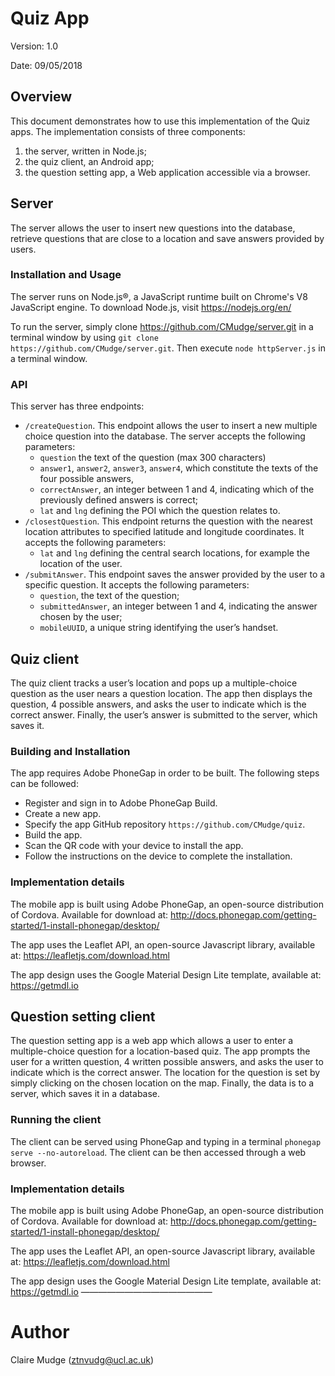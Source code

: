 # Quiz App

Version: 1.0

Date: 09/05/2018

## Overview

This document demonstrates how to use this implementation of the Quiz apps. The implementation consists of three components:
1. the server, written in Node.js;
2. the quiz client, an Android app;
3. the question setting app, a Web application accessible via a browser.

## Server

The server allows the user to insert new questions into the database, retrieve questions that are close to a location and save answers provided by users.

### Installation and Usage

The server runs on Node.js®, a JavaScript runtime built on Chrome's V8 JavaScript engine. To download Node.js, visit https://nodejs.org/en/ 

To run the server, simply clone https://github.com/CMudge/server.git in a terminal window by using `git clone https://github.com/CMudge/server.git`. Then execute `node httpServer.js` in a terminal window.

### API

This server has three endpoints:

- `/createQuestion`. This endpoint allows the user to insert a new multiple choice question into the database. The server accepts the following parameters:
	- `question` the text of the question (max 300 characters)
	- `answer1`, `answer2`, `answer3`, `answer4`, which constitute the texts of the four possible answers,
	- `correctAnswer`, an integer between 1 and 4, indicating which of the previously defined answers is correct;
	- `lat` and `lng` defining the POI which the question relates to.
- `/closestQuestion`. This endpoint returns the question with the nearest location attributes to specified latitude and longitude coordinates. It accepts the following parameters:
	- `lat` and `lng` defining the central search locations, for example the location of the user.
- `/submitAnswer`. This endpoint saves the answer provided by the user to a specific question. It accepts the following parameters:
	- `question`, the text of the question;
	- `submittedAnswer`, an integer between 1 and 4, indicating the answer chosen by the user;
	- `mobileUUID`, a unique string identifying the user’s handset.

## Quiz client

The quiz client tracks a user’s location and pops up a multiple-choice question as the user nears a question location. The app then displays the question, 4 possible answers, and asks the user to indicate which is the correct answer. Finally, the user’s answer is submitted to the server, which saves it.

### Building and Installation

The app requires Adobe PhoneGap in order to be built. The following steps can be followed:
- Register and sign in to Adobe PhoneGap Build.
- Create a new app.
- Specify the app GitHub repository `https://github.com/CMudge/quiz`.
- Build the app.
- Scan the QR code with your device to install the app.
- Follow the instructions on the device to complete the installation.

### Implementation details

The mobile app is built using Adobe PhoneGap, an open-source distribution of Cordova. 
Available for download at:
http://docs.phonegap.com/getting-started/1-install-phonegap/desktop/

The app uses the Leaflet API, an open-source Javascript library, available at:
https://leafletjs.com/download.html

The app design uses the Google Material Design Lite template, available at:
https://getmdl.io

## Question setting client

The question setting app is a web app which allows a user to enter a multiple-choice question for a location-based quiz. The app prompts the user for a written question, 4 written possible answers, and asks the user to indicate which is the correct answer. The location for the question is set by simply clicking on the chosen location on the map. Finally, the data is to a server, which saves it in a database.

### Running the client

The client can be served using PhoneGap and typing in a terminal `phonegap serve --no-autoreload`. The client can be then accessed through a web browser.

### Implementation details

The mobile app is built using Adobe PhoneGap, an open-source distribution of Cordova. 
Available for download at:
http://docs.phonegap.com/getting-started/1-install-phonegap/desktop/

The app uses the Leaflet API, an open-source Javascript library, available at:
https://leafletjs.com/download.html

The app design uses the Google Material Design Lite template, available at:
https://getmdl.io
———————————————

# Author

Claire Mudge (ztnvudg@ucl.ac.uk)